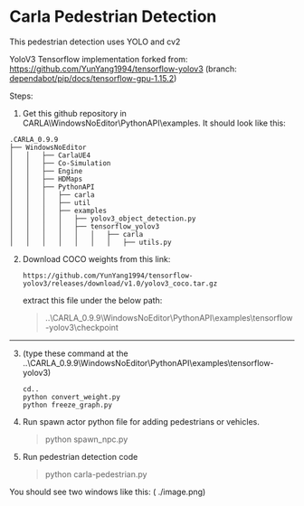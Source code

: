 # Carla Pedestrian Detection
This pedestrian detection uses YOLO and cv2

YoloV3 Tensorflow implementation forked from:
 https://github.com/YunYang1994/tensorflow-yolov3 (branch: [dependabot/pip/docs/tensorflow-gpu-1.15.2](https://github.com/YunYang1994/tensorflow-yolov3/tree/dependabot/pip/docs/tensorflow-gpu-1.15.2))
 
 
Steps:

1. Get this github repository in CARLA\WindowsNoEditor\PythonAPI\examples.
  It should look like this:
  
```
.CARLA_0.9.9            
├── WindowsNoEditor
│   │   ├── CarlaUE4
│   │   ├── Co-Simulation
│   │   ├── Engine
│   │   ├── HDMaps
│   │   ├── PythonAPI
│   │   │   ├── carla
│   │   │   ├── util
│   │   │   ├── examples
│   │   │   │ 	├── yolov3_object_detection.py
│   │   │   │ 	├── tensorflow_yolov3    
│   │   │   │ 	│   │  	├── carla
│   │   │   │ 	│   │	│   ├── utils.py            
```
2. Download COCO weights from this link:
	```
	https://github.com/YunYang1994/tensorflow-yolov3/releases/download/v1.0/yolov3_coco.tar.gz
	```
	extract this file under the below path:

	> ..\CARLA_0.9.9\WindowsNoEditor\PythonAPI\examples\tensorflow-yolov3\checkpoint

---
3. (type these command at the  ..\CARLA_0.9.9\WindowsNoEditor\PythonAPI\examples\tensorflow-yolov3)
	```
	cd..
	python convert_weight.py
	python freeze_graph.py
	```
  
4. Run spawn actor python file for  adding pedestrians or vehicles.
	> python spawn_npc.py

5. Run pedestrian detection code
	> python carla-pedestrian.py


You should see two windows like this:
( ./image.png)
